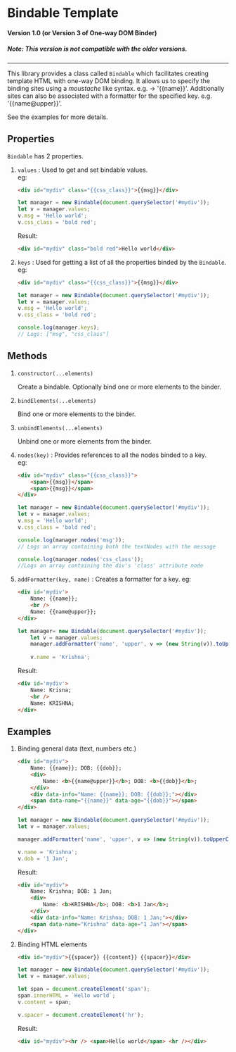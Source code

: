 # Bindable Template
#### Version 1.0 (or Version 3 of One-way DOM Binder)
##### Note: This version is ***not*** compatible with the older versions.
___
This library provides a class called ```Bindable``` which facilitates creating template HTML with one-way DOM binding. It allows us to specify the binding sites using a *moustache* like syntax. e.g. -> '{{name}}'. Additionally sites can also be associated with a formatter for the specified  key. e.g. '{{name@upper}}'.

See the examples for more details.


## Properties

```Bindable``` has 2 properties.

1. ```values``` : Used to get and set bindable values.\
	eg:
	```html
	<div id="mydiv" class="{{css_class}}">{{msg}}</div>
	```
	```javascript
	let manager = new Bindable(document.querySelector('#mydiv'));
	let v = manager.values;
	v.msg = 'Hello world';
	v.css_class = 'bold red';
	```
	Result:
	```html
	<div id="mydiv" class="bold red">Hello world</div>
	```
2. ```keys``` : Used for getting a list of all the properties binded by the ```Bindable```.\
	eg:
	```html
	<div id="mydiv" class="{{css_class}}">{{msg}}</div>
	```
	```javascript
	let manager = new Bindable(document.querySelector('#mydiv'));
	let v = manager.values;
	v.msg = 'Hello world';
	v.css_class = 'bold red';
	
	console.log(manager.keys);
	// Logs: ["msg", "css_class"]
	```

## Methods

1. ```constructor(...elements)```

	Create a bindable. Optionally bind one or more elements to the binder.

2. ```bindElements(...elements)```

	Bind one or more elements to the binder.

3. ```unbindElements(...elements)```

	Unbind one or more elements from the binder.

4. ```nodes(key)``` : Provides references to all the nodes binded to a key.\
	eg:
	```html
	<div id="mydiv" class="{{css_class}}">
		<span>{{msg}}</span>
		<span>{{msg}}</span>
	</div>
	```
	```javascript
	let manager = new Bindable(document.querySelector('#mydiv'));
	let v = manager.values;
	v.msg = 'Hello world';
	v.css_class = 'bold red';
	
	console.log(manager.nodes('msg'));
	// Logs an array containing both the textNodes with the message

	console.log(manager.nodes('css_class'));
	//Logs an array containing the div's 'class' attribute node
	```
5. ```addFormatter(key, name)``` : Creates a formatter for a key.
	eg:
	```html
	<div id='mydiv'>
		Name: {{name}};
		<br />
		Name: {{name@upper}};
	</div>
	```
	```javascript
	let manager= new Bindable(document.querySelector('#mydiv'));
		let v = manager.values;
		manager.addFormatter('name', 'upper', v => (new String(v)).toUpperCase());
		
		v.name = 'Krishna';
	```
	Result:
	```html
	<div id='mydiv'>
		Name: Krisna;
		<br />
		Name: KRISHNA;
	</div>
	```


## Examples
1. Binding general data (text, numbers etc.)
	```html
	<div id="mydiv">
		Name: {{name}}; DOB: {{dob}};
		<div>
			Name: <b>{{name@upper}}</b>; DOB: <b>{{dob}}</b>;
		</div>
		<div data-info="Name: {{name}}; DOB: {{dob}};"></div>
		<span data-name="{{name}}" data-age="{{dob}}"></span>
	</div>
	```
	```javascript
	let manager = new Bindable(document.querySelector('#mydiv'));
	let v = manager.values;

	manager.addFormatter('name', 'upper', v => (new String(v)).toUpperCase());

	v.name = 'Krishna';
	v.dob = '1 Jan';
	```
	Result:
	```html
	<div id="mydiv">
		Name: Krishna; DOB: 1 Jan;
		<div>
			Name: <b>KRISHNA</b>; DOB: <b>1 Jan</b>;
		</div>
		<div data-info="Name: Krishna; DOB: 1 Jan;"></div>
		<span data-name="Krishna" data-age="1 Jan"></span>
	</div>
	```

2. Binding HTML elements
	```html
	<div id="mydiv">{{spacer}} {{content}} {{spacer}}</div>
	```
	```javascript
	let manager = new Bindable(document.querySelector('#mydiv'));
	let v = manager.values;
	
	let span = document.createElement('span');
	span.innerHTML = `Hello world`;
	v.content = span;

	v.spacer = document.createElement('hr');
	```
	Result:
	```html
	<div id="mydiv"><hr /> <span>Hello world</span> <hr /></div>
	```